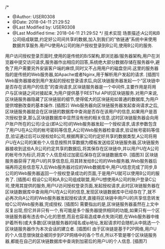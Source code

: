 /*
 * @Author: USER0308 
 * @Date: 2018-04-11 21:29:52 
 * @Last Modified by:   USER0308 
 * @Last Modified time: 2018-04-11 21:29:52 
 */
技术实现
场景描述:A公司和B公司结成联盟,约定好公司间共享的数据,加入到我们的”依链通”系统中来使用数据共享服务.用户U使用A公司的账户授权登录到B公司,使用B公司的服务.

用户访问授权登录页面时,使用的是传统的B/S架构,即浏览器/服务器架构,用户在浏览器中提交访问请求,服务器作出相应的回答,系统绝大部分数据存储在服务器中,避免了用户需要另外安装客户端的麻烦,同时又不占用用户的磁盘空间.这里的服务器指的是传统的Web服务器,如Apache或者Nginx,用于解析用户发起的请求.
[插图1]
Web服务器接收到用户发起的授权登录请求后,向区块链服务器发起一个”区块链中是否存在该用户的信息”的查询请求,区块链服务器是一个中间件,主要作用是将用户与区块链之间对接起来,为用户提供基于RESTful API的区块链服务.对用户来说,区块链服务器隐藏了区块链层的细节,使得偌大的区块链宛如普通的数据库,为用户提供增删改查的基本操作.
[插图2]
Web服务器向区块链服务器发起查询请求之后,区块链服务器就会在区块链的数据库中查询是否存在该用户的信息,如果用户是首次授权登录,那么区块链数据库中显然没有他的相关信息.这时区块链服务器会向用户账户所在的公司/企业(即A公司)的Web服务器发起一个授权请求,请求参数包含了用户U在A公司的帐号密码等信息,A公司Web服务器检查请求,验证帐号密码等信息,验证通过后可以授权给B公司,根据两家公司约定好共享的数据类型,A公司将用户U在A公司的某些个人信息按照共享数据为模板发送给区块链服务器,区块链服务器接收到这些A,B公司约定共享的数据后,将其保存在区块链中,并以用户U在A公司的帐号作为标识,将其个人信息经过加密后保存在区块链数据库中.
[插图3]
区块链服务器获得了用户U的共享信息后,将其转发给B公司的Web服务器,Web服务器后端再将这些信息写入后Web服务器对应的Web数据库中,用户U信息完成了同步,B公司的Web服务器返回一个授权登录成功的页面,于是用户U就可以使用B公司的服务了.
[插图4]
假设C公司和A,B公司组成联盟,用户U想使用A公司的账户登录C公司,使用其提供的服务,用户U访问授权登录页面,发起授权请求,此时区块链服务器在区块链数据库中查询用户U在A公司的信息,发现区块链数据库中已经存在了,就不必再次向A公司的Web服务器发起授权请求,直接将区块链中用户U的共享信息转发给C公司Web服务器,完成授权.
[插图5]
需要指出的是,区块链服务器虽然在上文中反复出现,但它并非只有一个,有可能是多个服务器提供相同的功能,如果只有一个区块链服务器有违去中心化的思想,而且也容易造成单点失效问题,在Web服务器中维护着所有(或大多数)区块链服务器的域名或ip地址,发起请求时会随机从中挑选一个区块链服务器作为本次会话的建立者.
[插图6]
由于区块链是基于P2P网络,用户U的个人信息很快就会被同步到P2P网络中的各个节点,所以不管是哪个区块链服务器,都能在自己的区块链数据库中查询到加密后的用户U的个人信息.
[插图7]